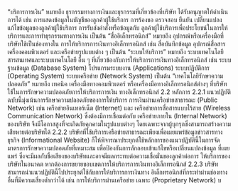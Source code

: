 “บริการการเงิน” หมายถึง ธุรกรรมทางการเงินและธุรกรรมที่เกี่ยวข้องที่บริษัท
ได้รับอนุญาตให้ดำเนินการได้ เช่น การแสดงข้อมูลในบัญชีของลูกค้าผู้ใช้บริการ การร้องขอ
ตรวจสอบ ยืนยัน เปลี่ยนแปลง แก้ไขข้อมูลของลูกค้าผู้ใช้บริการ การรับส่งคำสั่งหรือข้อมูลกับ
ลูกค้าผู้ใช้บริการเพื่อประโยชน์ในการให้บริการและการทำธุรกรรมทางการเงิน เป็นต้น
“สื่ออิเล็กทรอนิกส์” หมายถึง อุปกรณ์หรือเครื่องมือที่บริษัทใช้เป็นช่องทางใน
การให้บริการการเงินทางอิเล็กทรอนิกส์ เช่น สื่อบันทึกข้อมูล อุปกรณ์สื่อสาร เครื่องคอมพิวเตอร์
และเครือข่ายรูปแบบต่าง ๆ เป็นต้น
“ระบบให้บริการ” หมายถึง ระบบเทคโนโลยีสารสนเทศและระบบเทคโนโลยี
อื่น ๆ ที่เกี่ยวข้องกับการให้บริการการเงินทางอิเล็กทรอนิกส์ เช่น ระบบฐานข้อมูล (Database
System) โปรแกรมระบบงาน (Applications) ระบบปฏิบัติการ (Operating System) ระบบเครือข่าย
(Network System) เป็นต้น
“เทคโนโลยีรักษาความปลอดภัย” หมายถึง เทคนิค เครื่องมือทางคอมพิวเตอร์
หรือเครื่องมือทางอิเล็กทรอนิกส์ต่างๆ ที่บริษัทใช้ในการรักษาความปลอดภัยการให้บริการการเงิน
ทางอิเล็กทรอนิกส์
2.2 หลักการ
2.2.1 แนวปฏิบัติฉบับนี้มุ่งเน้นการรักษาความปลอดภัยของการให้บริการ
การเงินผ่านเครือข่ายสาธารณะ (Public Network) เช่น เครือข่ายอินเทอร์เน็ต (Internet) และ
เครือข่ายการสื่อสารแบบไร้สาย (Wireless Communication Network) ซึ่งต้องมีการเชื่อมต่อกับ
เครือข่ายภายใน (Internal Network) ของบริษัท จึงมีโอกาสสูงที่จะเกิดภัยคุกคามในรูปแบบต่างๆ
โดยเฉพาะจากผู้บุกรุกซึ่งสามารถสร้างความเสียหายต่อบริษัทได้
2.2.2 บริษัทที่ใช้บริการเครือข่ายสาธารณะเพียงเพื่อเผยแพร่ข้อมูลข่าวสารทาง
ธุรกิจ (Informational Website) ก็ให้พิจารณาประยุกต์ใช้หลักการของแนวปฏิบัตินี้ในการจัด
มาตรการรักษาความปลอดภัยที่เหมาะสม เพื่อป้องกันการลักลอบเข้าแก้ไขหรือเปลี่ยนแปลงข้อมูล
ที่เผยแพร่ ซึ่งจะมีผลกับชื่อเสียงของบริษัทและอาจมีผลกระทบต่อความเชื่อมั่นของลูกค้าต่อการ
ให้บริการของบริษัทในอนาคต หากต้องการขยายขอบเขตการให้บริการการเงินทางอิเล็กทรอนิกส์
2.2.3 บริษัทสามารถนำแนวปฏิบัตินี้ไปประยุกต์ใช้กับการให้บริการการเงินทาง
อิเล็กทรอนิกส์ที่กระทำผ่านช่องทางอื่นที่มีความเสี่ยงต่ำกว่าได้ เช่น การให้บริการผ่านเครือข่าย
เฉพาะ (Proprietary Network)
บ
